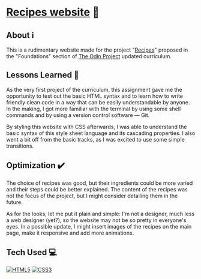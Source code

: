 # [Recipes website](https://hithalocesar.github.io/odin-recipes/) :stew:

## About :information_source:
This is a rudimentary website made for the project "[Recipes](https://www.theodinproject.com/lessons/foundations-recipes)" proposed in the "Foundations" section of [The Odin Project](https://www.theodinproject.com/) updated curriculum.

## Lessons Learned :thought_balloon:
As the very first project of the curriculum, this assignment gave me the opportunity to test out the basic HTML syntax and to learn how to write friendly clean code in a way that can be easily understandable by anyone. In the making, I got more familiar with the terminal by using some shell commands and by using a version control software — Git.

By styling this website with CSS afterwards, I was able to understand the basic syntax of this style sheet language and its cascading properties. I also went a bit off from the basic tracks, as I was excited to use some simple transitions.

## Optimization :heavy_check_mark:
The choice of recipes was good, but their ingredients could be more varied and their steps could be better explained. The content of the recipes was not the focus of the project, but I might consider detailing them in the future.

As for the looks, let me put it plain and simple: I'm not a designer, much less a web designer (yet?), so the website may not be so pretty in everyone's eyes. In a possible update, I might insert images of the recipes on the main page, make it responsive and add more animations.

## Tech Used :computer:
[![HTML5](https://img.shields.io/badge/html5-%23E34F26.svg?style=for-the-badge&logo=html5&logoColor=white)](https://developer.mozilla.org/en-US/docs/Web/HTML)
[![CSS3](https://img.shields.io/badge/CSS3-1572B6?style=for-the-badge&logo=css3&logoColor=white)](https://developer.mozilla.org/en-US/docs/Web/CSS)
